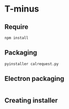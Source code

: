 # T-minus
## Require
```pip install pyinstaller
npm install 
```
## Packaging
```Packaging python
pyinstaller calrequest.py
```
## Electron packaging
```npm run package-linux
```
## Creating installer
```npm run create-debian-installer
```
